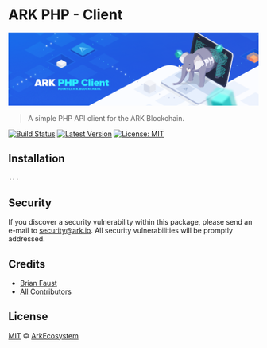 # ARK PHP - Client

<p align="center">
    <img src="https://github.com/ArkEcosystem/ARK-PHP-Client/blob/master/banner.png" />
</p>

> A simple PHP API client for the ARK Blockchain.

[![Build Status](https://img.shields.io/travis/ArkEcosystem/ARK-PHP-Client/master.svg?style=flat-square)](https://travis-ci.org/ArkEcosystem/ARK-PHP-Client)
[![Latest Version](https://img.shields.io/github/release/ArkEcosystem/ARK-PHP-Client.svg?style=flat-square)](https://github.com/ArkEcosystem/ARK-PHP-Client/releases)
[![License: MIT](https://img.shields.io/badge/License-MIT-yellow.svg)](https://opensource.org/licenses/MIT)

## Installation

```bash
...
```

## Security

If you discover a security vulnerability within this package, please send an e-mail to security@ark.io. All security vulnerabilities will be promptly addressed.

## Credits

- [Brian Faust](https://github.com/faustbrian)
- [All Contributors](../../../../contributors)

## License

[MIT](LICENSE) © [ArkEcosystem](https://ark.io)
